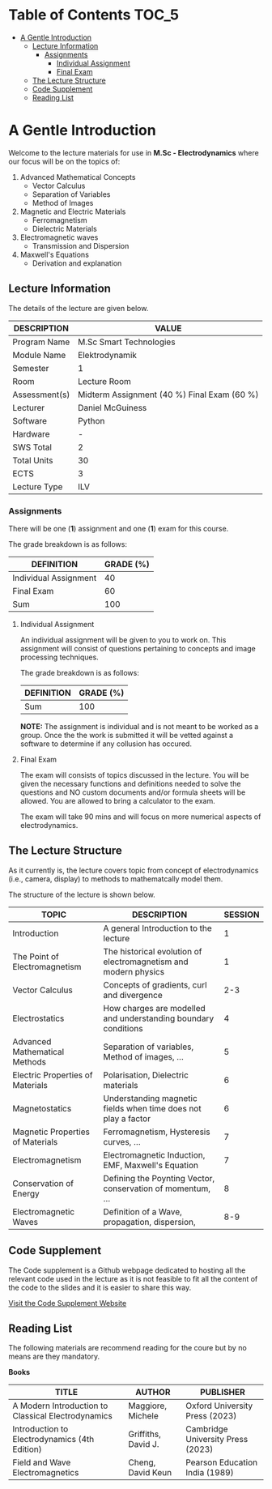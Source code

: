 # Table of Contents <span class="tag" tag-name="TOC_5"><span class="smallcaps">TOC_5</span></span>

- [A Gentle Introduction](#a-gentle-introduction)
  - [Lecture Information](#lecture-information)
    - [Assignments](#assignments)
      - [Individual Assignment](#individual-assignment)
      - [Final Exam](#final-exam)
  - [The Lecture Structure](#the-lecture-structure)
  - [Code Supplement](#code-supplement)
  - [Reading List](#reading-list)

# A Gentle Introduction

Welcome to the lecture materials for use in **M.Sc - Electrodynamics**
where our focus will be on the topics of:

1.  Advanced Mathematical Concepts
    - Vector Calculus
    - Separation of Variables
    - Method of Images
2.  Magnetic and Electric Materials
    - Ferromagnetism
    - Dielectric Materials
3.  Electromagnetic waves
    - Transmission and Dispersion
4.  Maxwell's Equations
    - Derivation and explanation

## Lecture Information

The details of the lecture are given below.

| DESCRIPTION   | VALUE                                       |
|---------------|---------------------------------------------|
| Program Name  | M.Sc Smart Technologies                     |
| Module Name   | Elektrodynamik                              |
| Semester      | 1                                           |
| Room          | Lecture Room                                |
| Assessment(s) | Midterm Assignment (40 %) Final Exam (60 %) |
| Lecturer      | Daniel McGuiness                            |
| Software      | Python                                      |
| Hardware      | \-                                          |
| SWS Total     | 2                                           |
| Total Units   | 30                                          |
| ECTS          | 3                                           |
| Lecture Type  | ILV                                         |

### Assignments

There will be one (**1**) assignment and one (**1**) exam for this
course.

The grade breakdown is as follows:

| DEFINITION            | GRADE (%) |
|-----------------------|-----------|
| Individual Assignment | 40        |
| Final Exam            | 60        |
| Sum                   | 100       |

1.  Individual Assignment

    An individual assignment will be given to you to work on. This
    assignment will consist of questions pertaining to concepts and
    image processing techniques.

    The grade breakdown is as follows:

    | DEFINITION | GRADE (%) |
    |------------|-----------|
    | Sum        | 100       |

    **NOTE:** The assignment is individual and is not meant to be worked
    as a group. Once the the work is submitted it will be vetted against
    a software to determine if any collusion has occured.

2.  Final Exam

    The exam will consists of topics discussed in the lecture. You will
    be given the necessary functions and definitions needed to solve the
    questions and NO custom documents and/or formula sheets will be
    allowed. You are allowed to bring a calculator to the exam.

    The exam will take 90 mins and will focus on more numerical aspects
    of electrodynamics.

## The Lecture Structure

As it currently is, the lecture covers topic from concept of
electrodynamics (i.e., camera, display) to methods to mathematcally
model them.

The structure of the lecture is shown below.

| TOPIC | DESCRIPTION | SESSION |
|----|----|----|
| Introduction | A general Introduction to the lecture | 1 |
| The Point of Electromagnetism | The historical evolution of electromagnetism and modern physics | 1 |
| Vector Calculus | Concepts of gradients, curl and divergence | 2-3 |
| Electrostatics | How charges are modelled and understanding boundary conditions | 4 |
| Advanced Mathematical Methods | Separation of variables, Method of images, … | 5 |
| Electric Properties of Materials | Polarisation, Dielectric materials | 6 |
| Magnetostatics | Understanding magnetic fields when time does not play a factor | 6 |
| Magnetic Properties of Materials | Ferromagnetism, Hysteresis curves, … | 7 |
| Electromagnetism | Electromagnetic Induction, EMF, Maxwell's Equation | 7 |
| Conservation of Energy | Defining the Poynting Vector, conservation of momentum, … | 8 |
| Electromagnetic Waves | Definition of a Wave, propagation, dispersion, | 8-9 |

## Code Supplement

The Code supplement is a Github webpage dedicated to hosting all the
relevant code used in the lecture as it is not feasible to fit all the
content of the code to the slides and it is easier to share this way.

[Visit the Code Supplement
Website](https://dtmc0945.github.io/L-MCI-BSc-Digital-Image-Processing/)

## Reading List

The following materials are recommend reading for the coure but by no
means are they mandatory.

**Books**

| TITLE | AUTHOR | PUBLISHER |
|----|----|----|
| A Modern Introduction to Classical Electrodynamics | Maggiore, Michele | Oxford University Press (2023) |
| Introduction to Electrodynamics (4th Edition) | Griffiths, David J. | Cambridge University Press (2023) |
| Field and Wave Electromagnetics | Cheng, David Keun | Pearson Education India (1989) |
